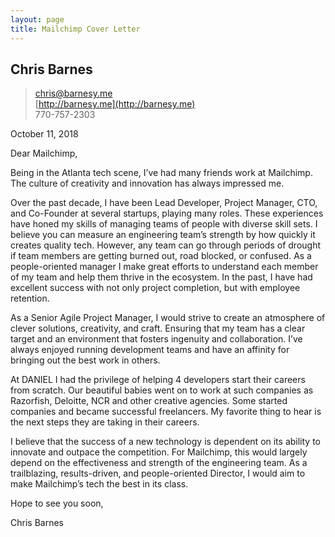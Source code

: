 ```yaml
---
layout: page
title: Mailchimp Cover Letter
---
```


## Chris Barnes
>[chris@barnesy.me](mailto:chris@barnesy.me)  
[http://barnesy.me](http://barnesy.me)  
770-757-2303


October 11, 2018

Dear Mailchimp,

Being in the Atlanta tech scene, I’ve had many friends work at Mailchimp. The culture of creativity and innovation has always impressed me.

Over the past decade, I have been Lead Developer, Project Manager, CTO, and Co-Founder at several startups, playing many roles. These experiences have honed my skills of managing teams of people with diverse skill sets. I believe you can measure an engineering team’s strength by how quickly it creates quality tech. However, any team can go through periods of drought if team members are getting burned out, road blocked, or confused. As a people-oriented manager I make great efforts to understand each member of my team and help them thrive in the ecosystem. In the past, I have had excellent success with not only project completion, but with employee retention.

As a Senior Agile Project Manager, I would strive to create an atmosphere of clever solutions, creativity, and craft. Ensuring that my team has a clear target and an environment that fosters ingenuity and collaboration. I’ve always enjoyed running development teams and have an affinity for bringing out the best work in others.

At DANIEL I had the privilege of helping 4 developers start their careers from scratch. Our beautiful babies went on to work at such companies as Razorfish, Deloitte, NCR and other creative agencies. Some started companies and became successful freelancers. My favorite thing to hear is the next steps they are taking in their careers.

I believe that the success of a new technology is dependent on its ability to innovate and outpace the competition. For Mailchimp, this would largely depend on the effectiveness and strength of the engineering team. As a trailblazing, results-driven, and people-oriented Director, I would aim to make Mailchimp’s tech the best in its class.

Hope to see you soon,



Chris Barnes
